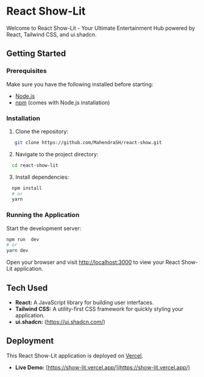 # React Show-Lit

Welcome to React Show-Lit - Your Ultimate Entertainment Hub powered by React, Tailwind CSS, and ui.shadcn.

## Getting Started

### Prerequisites

Make sure you have the following installed before starting:

- [Node.js](https://nodejs.org/)
- [npm](https://www.npmjs.com/) (comes with Node.js installation)

### Installation

1. Clone the repository:

```bash
   git clone https://github.com/MahendraSH/react-show.git
```

2. Navigate to the project directory:

```bash
  cd react-show-lit


```

3. Install dependencies:

```bash
  npm install
  # or
  yarn

```

### Running the Application

Start the development server:

```bash
npm run  dev
# or
yarn dev

```

Open your browser and visit [http://localhost:3000](http://localhost:3000) to view your React Show-Lit application.

## Tech Used

- **React:** A JavaScript library for building user interfaces.
- **Tailwind CSS:** A utility-first CSS framework for quickly styling your application.
- **ui.shadcn:** (https://ui.shadcn.com/)

## Deployment

This React Show-Lit application is deployed on [Vercel](https://vercel.com/).

- **Live Demo:** [https://show-lit.vercel.app/](https://show-lit.vercel.app/)
